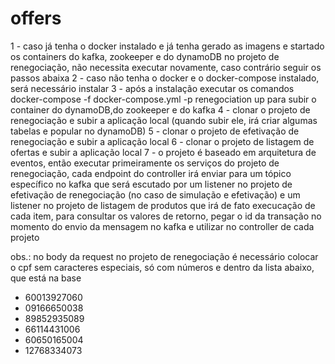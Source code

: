 # offers

1 - caso já tenha o docker instalado e já tenha gerado as imagens e startado os containers do kafka, zookeeper e do dynamoDB no projeto de renegociação,
não necessita executar novamente, caso contrário seguir os passos abaixa
2 - caso não tenha o docker e o docker-compose instalado, será necessário instalar
3 - após a instalação executar os comandos docker-compose -f docker-compose.yml -p renegociation up para subir o container do dynamoDB,do zookeeper e do kafka
4 - clonar o projeto de renegociação e subir a aplicação local (quando subir ele, irá criar algumas tabelas e popular no dynamoDB)
5 - clonar o projeto de efetivação de renegociação e subir a aplicação local
6 - clonar o projeto de listagem de ofertas e subir a aplicação local
7 - o projeto é baseado em arquitetura de eventos, então executar primeiramente os serviços do projeto de renegociação, cada endpoint do controller
irá enviar para um tópico específico no kafka que será escutado por um listener no projeto de efetivação de renegociação (no caso de simulação e efetivação)
e um listener no projeto de listagem de produtos que irá de fato execucação de cada item, para consultar os valores de retorno, pegar o id da transação no momento
do envio da mensagem no kafka e utilizar no controller de cada projeto

obs.: no body da request no projeto de renegociação é necessário colocar o cpf sem caracteres especiais, só com números e dentro da lista abaixo, que está
na base
- 60013927060
- 09166650038
- 89852935089
- 66114431006
- 60650165004
- 12768334073

